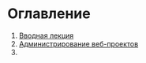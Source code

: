 # Оглавление

1. [Вводная лекция](../../blob/main/synopsis/07-09-2021.md)
2. [Администрирование веб-проектов](../../blob/main/synopsis/14-09-2021.md)
3. 
